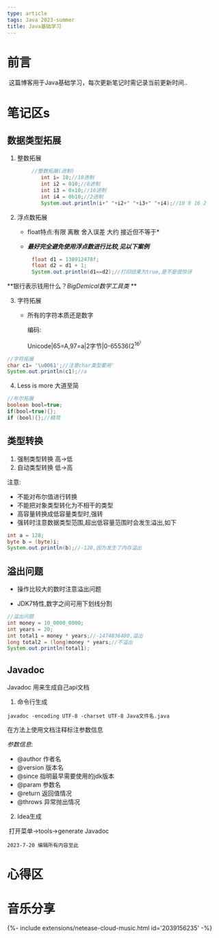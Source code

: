 ```yaml
---
type: article
tags: Java 2023-summer
title: Java基础学习
---
```


# 前言

​	这篇博客用于Java基础学习，每次更新笔记时需记录当前更新时间..

# 笔记区s

## 数据类型拓展

1. 整数拓展

```java
   		//整数拓展(进制)
           int i= 10;//10进制
           int i2 = 010;//8进制
           int i3 = 0x10;//16进制
           int i4 = 0b10;//2进制
           System.out.println(i+" "+i2+" "+i3+" "+i4);//10 8 16 2
```

   

2. 浮点数拓展

   + float特点:有限 离散 舍入误差 大约 接近但不等于*

   + ***最好完全避免使用浮点数进行比较,见以下案例***

```java
   		float d1 = 138912478f;
   		float d2 = d1 + 1;
   		System.out.println(d1==d2);//打印结果为true,是不是很惊讶
```

   **银行表示钱用什么？*BigDemical数学工具类* **

3. 字符拓展

   + 所有的字符本质还是数字

     编码:

     Unicode|65=A,97=a|2字节|0-65536(2<sup>16<sup>)
```java
//字符拓展
char c1= '\u0061';//注意char类型要用'
System.out.println(c1);//a
```

4. Less is more 大道至简

```java
//布尔拓展
boolean bool=true;
if(bool=true){};
if (bool){};//精简
```

## 类型转换

1.  强制类型转换  高->低
2. 自动类型转换   低->高

注意:

+ 不能对布尔值进行转换
+ 不能把对象类型转化为不相干的类型
+ 高容量转换成低容量类型时,强转
+ 强转时注意数据类型范围,超出低容量范围时会发生溢出,如下

```java
int a = 128;
byte b = (byte)i;
System.out.println(b);//-128,因为发生了内存溢出
```

## 溢出问题

+ 操作比较大的数时注意溢出问题

+ JDK7特性,数字之间可用下划线分割
 ```java
//溢出问题
int money = 10_0000_0000;
int years = 20;
int total1 = money * years;//-1474836480,溢出
long total2 = (long)money * years;//不溢出
System.out.println(total1);
 ```

## Javadoc

Javadoc 用来生成自己api文档

1. 命令行生成 

```shell
javadoc -encoding UTF-8 -charset UTF-8 Java文件名.java
```

在方法上使用文档注释标注参数信息

*参数信息*:

+ @author 作者名
+ @version 版本名
+ @since 指明最早需要使用的jdk版本
+ @param 参数名
+ @return 返回值情况
+ @throws 异常抛出情况

2. Idea生成

​		打开菜单->tools->generate Javadoc

```monki
2023-7-20 编辑所有内容至此
```







# 心得区



# 音乐分享

<div>{%- include extensions/netease-cloud-music.html id='2039156235' -%}</div>
